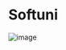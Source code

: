 # Softuni

![image](https://user-images.githubusercontent.com/106478447/186514260-a06ada1e-88a0-4348-a2da-6bce5ee7929f.png)
